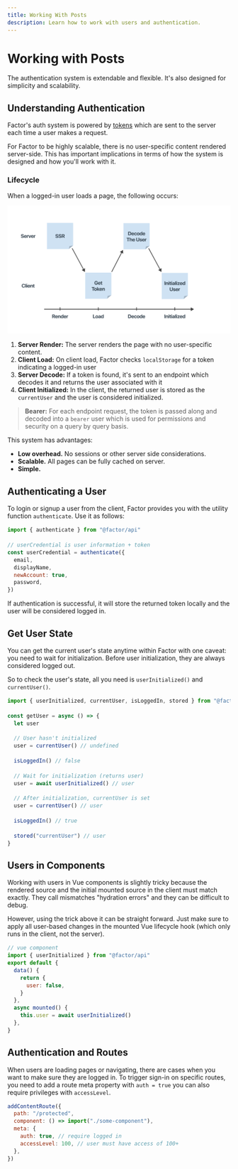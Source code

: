 ```yaml
---
title: Working With Posts
description: Learn how to work with users and authentication.
---
```


# Working with Posts

The authentication system is extendable and flexible. It's also designed for simplicity and scalability.

## Understanding Authentication

Factor's auth system is powered by [tokens](https://jwt.io/) which are sent to the server each time a user makes a request.

For Factor to be highly scalable, there is no user-specific content rendered server-side. This has important implications in terms of how the system is designed and how you'll work with it.

### Lifecycle

When a logged-in user loads a page, the following occurs:

![Authentication Lifecycle](./authentication-lifecycle.jpg)

1. **Server Render:** The server renders the page with no user-specific content.
2. **Client Load:** On client load, Factor checks `localStorage` for a token indicating a logged-in user
3. **Server Decode:** If a token is found, it's sent to an endpoint which decodes it and returns the user associated with it
4. **Client Initialized:** In the client, the returned user is stored as the `currentUser` and the user is considered initialized.

> **Bearer:** For each endpoint request, the token is passed along and decoded into a `bearer` user which is used for permissions and security on a query by query basis.

This system has advantages:

- **Low overhead.** No sessions or other server side considerations.
- **Scalable.** All pages can be fully cached on server.
- **Simple.**

## Authenticating a User

To login or signup a user from the client, Factor provides you with the utility function `authenticate`. Use it as follows:

```js
import { authenticate } from "@factor/api"

// userCredential is user information + token
const userCredential = authenticate({
  email,
  displayName,
  newAccount: true,
  password,
})
```

If authentication is successful, it will store the returned token locally and the user will be considered logged in.

## Get User State

You can get the current user's state anytime within Factor with one caveat: you need to wait for initialization. Before user initialization, they are always considered logged out.

So to check the user's state, all you need is `userInitialized()` and `currentUser()`.

```js
import { userInitialized, currentUser, isLoggedIn, stored } from "@factor/api"

const getUser = async () => {
  let user

  // User hasn't initialized
  user = currentUser() // undefined

  isLoggedIn() // false

  // Wait for initialization (returns user)
  user = await userInitialized() // user

  // After initialization, currentUser is set
  user = currentUser() // user

  isLoggedIn() // true

  stored("currentUser") // user
}
```

## Users in Components

Working with users in Vue components is slightly tricky because the rendered source and the initial mounted source in the client must match exactly. They call mismatches "hydration errors" and they can be difficult to debug.

However, using the trick above it can be straight forward. Just make sure to apply all user-based changes in the mounted Vue lifecycle hook (which only runs in the client, not the server).

```js
// vue component
import { userInitialized } from "@factor/api"
export default {
  data() {
    return {
      user: false,
    }
  },
  async mounted() {
    this.user = await userInitialized()
  },
}
```

## Authentication and Routes

When users are loading pages or navigating, there are cases when you want to make sure they are logged in. To trigger sign-in on specific routes, you need to add a route meta property with `auth = true` you can also require privileges with `accessLevel`.

```js
addContentRoute({
  path: "/protected",
  component: () => import("./some-component"),
  meta: {
    auth: true, // require logged in
    accessLevel: 100, // user must have access of 100+
  },
})
```
